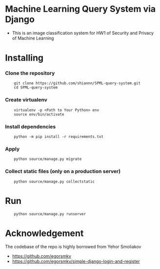 # Machine Learning Query System via Django
- This is an image classification system for HW1 of Security and Privacy of Machine Learning

# Installing
### Clone the repository
```=bash
    git clone https://github.com/shiannn/SPML-query-system.git
    cd SPML-query-system
```
### Create virtualenv
```=bash
    virtualenv -p <Path to Your Python> env
    source env/bin/activate
```
### Install dependencies
```=bash
    python -m pip install -r requirements.txt
```
### Apply
```=bash
    python source/manage.py migrate
```
### Collect static files (only on a production server)
```=bash
    python source/manage.py collectstatic
```
# Run
```=bash
    python source/manage.py runserver
```

# Acknowledgement
The codebase of the repo is highly borrowed from Yehor Smoliakov
- https://github.com/egorsmkv
- https://github.com/egorsmkv/simple-django-login-and-register